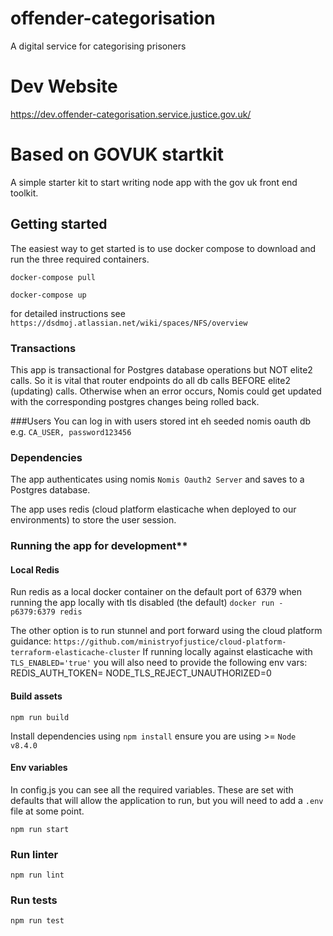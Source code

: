 # offender-categorisation
A digital service for categorising prisoners

# Dev Website
https://dev.offender-categorisation.service.justice.gov.uk/

# Based on GOVUK startkit

A simple starter kit to start writing node app with the gov uk front end toolkit.


## Getting started
The easiest way to get started is to use docker compose to download and run the three required containers.

`docker-compose pull`

`docker-compose up`

for detailed instructions see `https://dsdmoj.atlassian.net/wiki/spaces/NFS/overview`

### Transactions
This app is transactional for Postgres database operations but NOT elite2 calls. So it is vital that router endpoints do all db calls BEFORE elite2 (updating) calls.
Otherwise when an error occurs, Nomis could get updated with the corresponding postgres changes being rolled back.

###Users
You can log in with users stored int eh seeded nomis oauth db e.g. `CA_USER, password123456`

### Dependencies
The app authenticates using nomis `Nomis Oauth2 Server` and saves to a Postgres database.

The app uses redis (cloud platform elasticache when deployed to our environments) to store the user session.

### Running the app for development**

#### Local Redis
Run redis as a local docker container on the default port of 6379 when running the app locally with tls disabled (the default)
`docker run -p6379:6379 redis`

The other option is to run stunnel and port forward using the cloud platform guidance:
`https://github.com/ministryofjustice/cloud-platform-terraform-elasticache-cluster`
If running locally against elasticache with `TLS_ENABLED='true'` you will also need to provide the following env vars:
REDIS_AUTH_TOKEN=<from the namespace secret>
NODE_TLS_REJECT_UNAUTHORIZED=0

#### Build assets
`npm run build`

Install dependencies using `npm install` ensure you are using >= `Node v8.4.0`

#### Env variables
In config.js you can see all the required variables. These are set with defaults that will allow the application to run, but you will need to add a `.env` file at some point.


`npm run start`


### Run linter

`npm run lint`

### Run tests

`npm run test`

